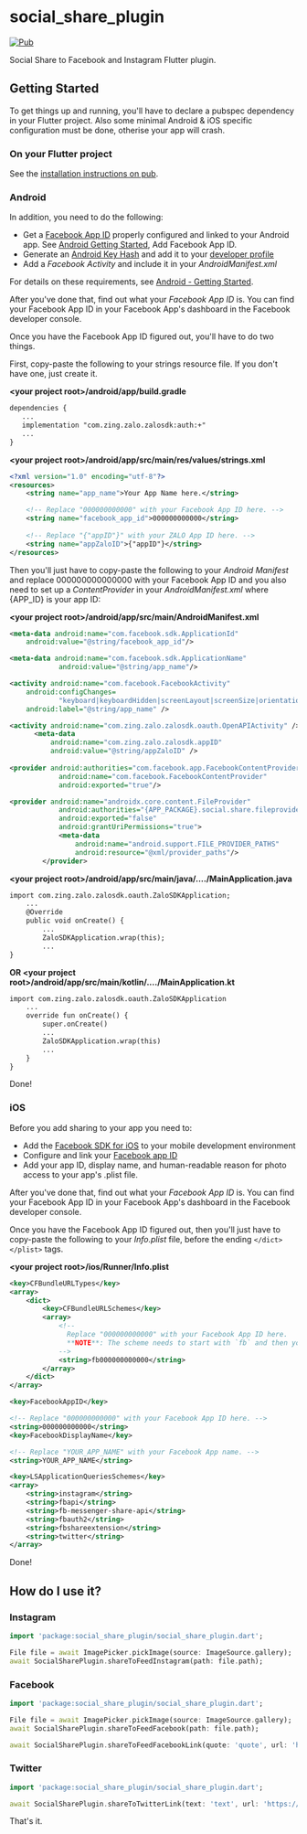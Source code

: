# social_share_plugin

[![Pub](https://img.shields.io/pub/v/social_share_plugin.svg?color=blue)](https://pub.dartlang.org/packages/social_share_plugin)

Social Share to Facebook and Instagram Flutter plugin.

## Getting Started

To get things up and running, you'll have to declare a pubspec dependency in your Flutter project.
Also some minimal Android & iOS specific configuration must be done, otherise your app will crash.

### On your Flutter project

See the [installation instructions on pub](https://pub.dartlang.org/packages/social_share_plugin#-installing-tab-).

### Android

In addition, you need to do the following:
- Get a [Facebook App ID](https://developers.facebook.com/apps) properly configured and linked to your Android app. See [Android Getting Started](https://developers.facebook.com/docs/android/getting-started#app_id), Add Facebook App ID.
- Generate an [Android Key Hash](https://developers.facebook.com/docs/android/getting-started#create_hash) and add it to your [developer profile](https://developers.facebook.com/settings/developer/contact/)
- Add a _Facebook Activity_ and include it in your _AndroidManifest.xml_

For details on these requirements, see [Android - Getting Started](https://developers.facebook.com/docs/android/getting-started).

After you've done that, find out what your _Facebook App ID_ is. You can find your Facebook App ID in your Facebook App's dashboard in the Facebook developer console.

Once you have the Facebook App ID figured out, you'll have to do two things.

First, copy-paste the following to your strings resource file. If you don't have one, just create it.

**\<your project root\>/android/app/build.gradle**

```xml
dependencies {
   ...
   implementation "com.zing.zalo.zalosdk:auth:+"
   ...
}
```

**\<your project root\>/android/app/src/main/res/values/strings.xml**

```xml
<?xml version="1.0" encoding="utf-8"?>
<resources>
    <string name="app_name">Your App Name here.</string>

    <!-- Replace "000000000000" with your Facebook App ID here. -->
    <string name="facebook_app_id">000000000000</string>
    
    <!-- Replace "{"appID"}" with your ZALO App ID here. -->
    <string name="appZaloID">{"appID"}</string>
</resources>
```

Then you'll just have to copy-paste the following to your _Android Manifest_ and replace 000000000000000 with your Facebook App ID and you also need to set up a _ContentProvider_ in your _AndroidManifest.xml_ where {APP_ID} is your app ID:

**\<your project root\>/android/app/src/main/AndroidManifest.xml**

```xml
<meta-data android:name="com.facebook.sdk.ApplicationId"
    android:value="@string/facebook_app_id"/>

<meta-data android:name="com.facebook.sdk.ApplicationName"
            android:value="@string/app_name"/>

<activity android:name="com.facebook.FacebookActivity"
    android:configChanges=
            "keyboard|keyboardHidden|screenLayout|screenSize|orientation"
    android:label="@string/app_name" />

<activity android:name="com.zing.zalo.zalosdk.oauth.OpenAPIActivity" />
      <meta-data
          android:name="com.zing.zalo.zalosdk.appID"
          android:value="@string/appZaloID" />
    
<provider android:authorities="com.facebook.app.FacebookContentProvider{FACEBOOK_APP_ID}"
            android:name="com.facebook.FacebookContentProvider"
            android:exported="true"/>

<provider android:name="androidx.core.content.FileProvider"
            android:authorities="{APP_PACKAGE}.social.share.fileprovider"
            android:exported="false"
            android:grantUriPermissions="true">
            <meta-data
                android:name="android.support.FILE_PROVIDER_PATHS"
                android:resource="@xml/provider_paths"/>
        </provider>
```

**\<your project root\>/android/app/src/main/java/..../MainApplication.java**

```xml
import com.zing.zalo.zalosdk.oauth.ZaloSDKApplication;
    ...
    @Override
    public void onCreate() {
        ...
        ZaloSDKApplication.wrap(this);
        ...
}
```

**OR <your project root\>/android/app/src/main/kotlin/..../MainApplication.kt**

```xml
import com.zing.zalo.zalosdk.oauth.ZaloSDKApplication
    ...
    override fun onCreate() {
        super.onCreate()
        ...
        ZaloSDKApplication.wrap(this)
        ...
    }
}
```

Done!

### iOS

Before you add sharing to your app you need to:
- Add the [Facebook SDK for iOS](https://developers.facebook.com/docs/ios) to your mobile development environment
- Configure and link your [Facebook app ID](https://developers.facebook.com/apps)
- Add your app ID, display name, and human-readable reason for photo access to your app's .plist file.

After you've done that, find out what your _Facebook App ID_ is. You can find your Facebook App ID in your Facebook App's dashboard in the Facebook developer console.

Once you have the Facebook App ID figured out, then you'll just have to copy-paste the following to your _Info.plist_ file, before the ending `</dict></plist>` tags.

**\<your project root\>/ios/Runner/Info.plist**

```xml
<key>CFBundleURLTypes</key>
<array>
    <dict>
        <key>CFBundleURLSchemes</key>
        <array>
            <!--
              Replace "000000000000" with your Facebook App ID here.
              **NOTE**: The scheme needs to start with `fb` and then your ID.
            -->
            <string>fb000000000000</string>
        </array>
    </dict>
</array>

<key>FacebookAppID</key>

<!-- Replace "000000000000" with your Facebook App ID here. -->
<string>000000000000</string>
<key>FacebookDisplayName</key>

<!-- Replace "YOUR_APP_NAME" with your Facebook App name. -->
<string>YOUR_APP_NAME</string>

<key>LSApplicationQueriesSchemes</key>
<array>
    <string>instagram</string>
    <string>fbapi</string>
    <string>fb-messenger-share-api</string>
    <string>fbauth2</string>
    <string>fbshareextension</string>
    <string>twitter</string>
</array>
```

Done!

## How do I use it?

### Instagram
```dart
import 'package:social_share_plugin/social_share_plugin.dart';

File file = await ImagePicker.pickImage(source: ImageSource.gallery);
await SocialSharePlugin.shareToFeedInstagram(path: file.path);
```

### Facebook
```dart
import 'package:social_share_plugin/social_share_plugin.dart';

File file = await ImagePicker.pickImage(source: ImageSource.gallery);
await SocialSharePlugin.shareToFeedFacebook(path: file.path);

await SocialSharePlugin.shareToFeedFacebookLink(quote: 'quote', url: 'https://flutter.dev');
```

### Twitter
```dart
import 'package:social_share_plugin/social_share_plugin.dart';

await SocialSharePlugin.shareToTwitterLink(text: 'text', url: 'https://flutter.dev');
```

That's it.
